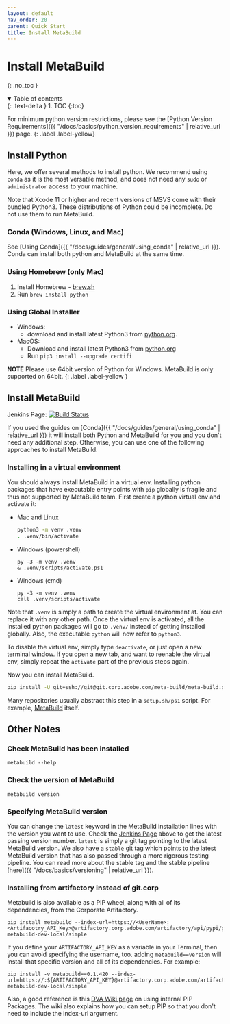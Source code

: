 ```yaml
---
layout: default
nav_order: 20
parent: Quick Start
title: Install MetaBuild
---
```


# Install MetaBuild
{: .no_toc }


<details open markdown="block">
  <summary>
    Table of contents
  </summary>
  {: .text-delta }
1. TOC
{:toc}
</details>





For minimum python version restrictions, please see the [Python Version Requirements]({{ "/docs/basics/python_version_requirements" | relative_url }}) page.
{: .label .label-yellow}

## Install Python

Here, we offer several methods to install python. We recommend using `conda` as it is the most versatile method, and does not need any `sudo` or `administrator` access to your machine.

Note that Xcode 11 or higher and recent versions of MSVS come with their bundled Python3. These distributions of Python could be incomplete. Do not use them to run MetaBuild.

### Conda (Windows, Linux, and Mac)

See [Using Conda]({{ "/docs/guides/general/using_conda" | relative_url }}). Conda can install both python and MetaBuild at the same time.

### Using Homebrew (only Mac)


1. Install Homebrew - [brew.sh](https://brew.sh/)
2. Run `brew install python`

### Using Global Installer

- Windows:
  - download and install latest Python3 from [python.org](https://www.python.org/downloads/).
- MacOS:
  - Download and install latest Python3 from [python.org](https://www.python.org/downloads/)
  - Run `pip3 install --upgrade certifi` 

**NOTE** Please use 64bit version of Python for Windows. MetaBuild is only supported on 64bit.
{: .label .label-yellow }

## Install MetaBuild

Jenkins Page: [![Build Status](https://torq.ci.corp.adobe.com:12001/job/Meta%20Build/job/meta-build/job/main/badge/icon)](https://torq.ci.corp.adobe.com:12001/job/Meta%20Build/job/meta-build/job/main/)

If you used the guides on [Conda]({{ "/docs/guides/general/using_conda" | relative_url }}) it will install both Python and MetaBuild for you and you don't need any additional step. Otherwise, you can use one of the following approaches to install MetaBuild.

### Installing in a virtual environment

You should always install MetaBuild in a virtual env. Installing python packages that have executable entry points with `pip` globally is fragile and thus not supported by MetaBuild team. First create a python virtual env and activate it:

- Mac and Linux
  ```sh
  python3 -m venv .venv
  . .venv/bin/activate
  ```
- Windows (powershell)
  ```
  py -3 -m venv .venv
  & .venv/scripts/activate.ps1
  ```
- Windows (cmd)
  ```
  py -3 -m venv .venv
  call .venv/scripts/activate
  ```

Note that `.venv` is simply a path to create the virtual environment at. You can replace it with any other path. Once the virtual env is activated, all the installed python packages will go to `.venv/` instead of getting installed globally. Also, the executable `python` will now refer to `python3`.

To disable the virtual env, simply type `deactivate`, or just open a new terminal window. If you open a new tab, and want to reenable the virtual env, simply repeat the `activate` part of the previous steps again.

Now you can install MetaBuild.
```sh
pip install -U git+ssh://git@git.corp.adobe.com/meta-build/meta-build.git@latest
```

Many repositories usually abstract this step in a `setup.sh/ps1` script. For example, [MetaBuild](https://git.corp.adobe.com/meta-build/meta-build/blob/0.2.62/tools/setup.sh) itself.

## Other Notes

### Check MetaBuild has been installed
```
metabuild --help
```

### Check the version of MetaBuild

```shell
metabuild version
```

### Specifying MetaBuild version

You can change the `latest` keyword in the MetaBuild installation lines with the version you want to use. Check the [Jenkins Page](#install-metabuild) above to get the latest passing version number. `latest` is simply a git tag pointing to the latest MetaBuild version. We also have a `stable` git tag which points to the latest MetaBuild version that has also passed through a more rigorous testing pipeline. You can read more about the stable tag and the stable pipeline [here]({{ "/docs/basics/versioning" | relative_url }}).
### Installing from artifactory instead of git.corp

Metabuild is also available as a PIP wheel, along with all of its dependencies, from the Corporate Artifactory.

```terminal
pip install metabuild --index-url=https://<UserName>:<Artifacotry_API_Key>@artifactory.corp.adobe.com/artifactory/api/pypi/pypi-metabuild-dev-local/simple
```
If you define your `ARTIFACTORY_API_KEY` as a variable in your Terminal, then you can avoid specifying the username, too. adding `metabuild==version` will install that specific version and all of its dependencies. For example: 

```terminal
pip install -v metabuild==0.1.420 --index-url=https://:${ARTIFACTORY_API_KEY}@artifactory.corp.adobe.com/artifactory/api/pypi/pypi-metabuild-dev-local/simple
```

Also, a good reference is this [DVA Wiki page](https://wiki.corp.adobe.com/display/dvadevops/Working+with+Python+packages) on using internal PIP Packages. The wiki also explains how you can setup PIP so that you don't need to include the index-url argument.
